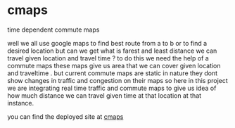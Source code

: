 # cmaps
time dependent commute maps

well we all use google maps to find best route from a to b or to find a desired location but can we get what is farest and least distance we can travel given location and travel time ? to do this we need the help of a commute maps these maps give us area that we can cover given location and traveltime . but current commute maps are static in nature they dont show changes in traffic and congestion on their maps so here in this project we are integrating real time traffic and commute maps to give us idea of how much distance we can travel given time at that location at that instance.

you can find the deployed site at <a href="https://cmaps.netlify.app">cmaps</a>


